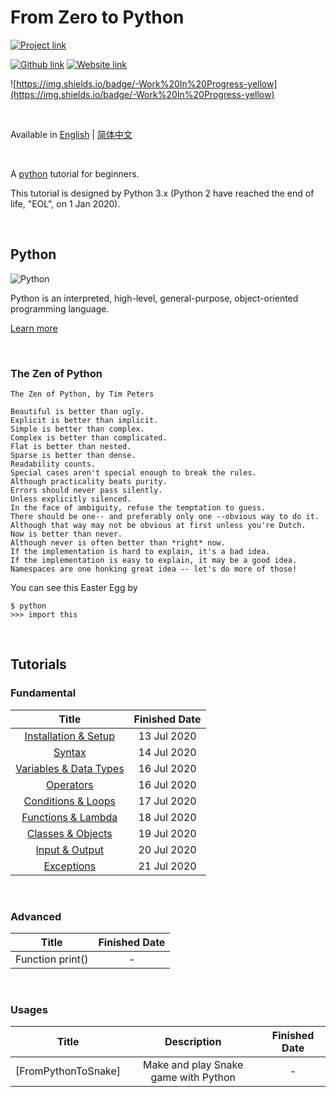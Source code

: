 # From Zero to Python
[![Project link](https://img.shields.io/badge/From%200%20To-Python-blue?style=for-the-badge&logo=Python&logoColor=FFD43B&logoWidth=15&labelColor=566163&color=3776AB)](https://github.com/FaDrYL/From0ToPython) 

[![Github link](https://img.shields.io/badge/FaDrYL--blue?style=social&logo=Github&logoWidth=15)](https://github.com/FaDrYL)
[![Website link](https://img.shields.io/badge/FaDr-YL-blue?style=flat&color=009f9f)](https://www.fadryl.com/)

![https://img.shields.io/badge/-Work%20In%20Progress-yellow](https://img.shields.io/badge/-Work%20In%20Progress-yellow)

<br/>

Available in 
[English](README.md) | 
[简体中文](README_zh_CN.md)

<br/>

A [python](https://www.python.org/) tutorial for beginners.

This tutorial is designed by Python 3.x (Python 2 have reached the end of life, "EOL", on 1 Jan 2020).

<br/>

## Python
![Python](https://www.python.org/static/img/python-logo@2x.png) 

Python is an interpreted, high-level, general-purpose, object-oriented programming language.

[Learn more](<https://www.wikiwand.com/en/Python_(programming_language)>)

<br/>

### The Zen of Python

```
The Zen of Python, by Tim Peters

Beautiful is better than ugly.
Explicit is better than implicit.
Simple is better than complex.
Complex is better than complicated.
Flat is better than nested.
Sparse is better than dense.
Readability counts.
Special cases aren't special enough to break the rules.
Although practicality beats purity.
Errors should never pass silently.
Unless explicitly silenced.
In the face of ambiguity, refuse the temptation to guess.
There should be one-- and preferably only one --obvious way to do it.
Although that way may not be obvious at first unless you're Dutch.
Now is better than never.
Although never is often better than *right* now.
If the implementation is hard to explain, it's a bad idea.
If the implementation is easy to explain, it may be a good idea.
Namespaces are one honking great idea -- let's do more of those!
```

You can see this Easter Egg by
```
$ python
>>> import this
```

<br/>

## Tutorials
### Fundamental
|    Title    | Finished Date |
|:-----------:|:-------------:|
| [Installation & Setup](src/Fundamental/Installation_Setup/Installation_Setup_en_US.md) | 13 Jul 2020 |
| [Syntax](src/Fundamental/Syntax/Syntax_en_US.md) | 14 Jul 2020 |
| [Variables & Data Types](src/Fundamental/Variables_Data_Types/Variables_Data_Types_en_US.md) | 16 Jul 2020 |
| [Operators](src/Fundamental/Operators/Operators_en_US.md) | 16 Jul 2020 |
| [Conditions & Loops](src/Fundamental/Conditions_Loops/Conditions_Loops_en_US.md) | 17 Jul 2020 |
| [Functions & Lambda](src/Fundamental/Functions_Lambda/Functions_Lambda_en_US.md) | 18 Jul 2020 |
| [Classes & Objects](src/Fundamental/Classes_Objects/Classes_Objects_en_US.md) | 19 Jul 2020 |
| [Input & Output](src/Fundamental/Input_Output/Input_Output_en_US.md) | 20 Jul 2020 |
| [Exceptions](src/Fundamental/Exceptions/Exceptions_en_US.md) | 21 Jul 2020 |

<br/>

### Advanced
|    Title    | Finished Date |
|:-----------:|:-------------:|
|  Function print() | - |

<br/>

### Usages
| Title | Description | Finished Date |
|:-----:|:-----------:|:-------------:|
| [FromPythonToSnake] | Make and play Snake game with Python | - |


